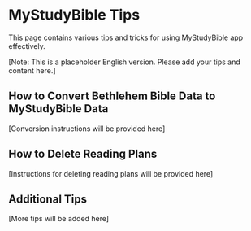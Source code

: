 # MyStudyBible Tips

This page contains various tips and tricks for using MyStudyBible app effectively.

[Note: This is a placeholder English version. Please add your tips and content here.]

## How to Convert Bethlehem Bible Data to MyStudyBible Data

[Conversion instructions will be provided here]

## How to Delete Reading Plans

[Instructions for deleting reading plans will be provided here]

## Additional Tips

[More tips will be added here]
